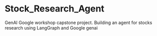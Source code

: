 # Stock_Research_Agent
GenAI Google workshop capstone project. Building an agent for stocks research using LangGraph and Google genai
